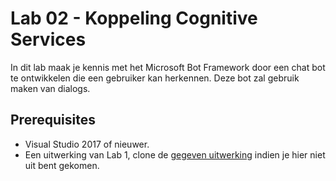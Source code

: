 # Lab 02 - Koppeling Cognitive Services
In dit lab maak je kennis met het Microsoft Bot Framework door een chat bot te ontwikkelen die een gebruiker kan herkennen.
Deze bot zal gebruik maken van dialogs.

## **Prerequisites**
- Visual Studio 2017 of nieuwer.
- Een uitwerking van Lab 1, clone de [gegeven uitwerking](./FinishedSolutions/Lab01) indien je hier niet uit bent gekomen.